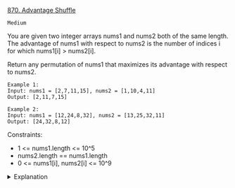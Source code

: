 [870. Advantage Shuffle](https://leetcode.com/problems/advantage-shuffle/)

`Medium`

You are given two integer arrays nums1 and nums2 both of the same length. The advantage of nums1 with respect to nums2 is the number of indices i for which nums1[i] > nums2[i].

Return any permutation of nums1 that maximizes its advantage with respect to nums2.

```
Example 1:
Input: nums1 = [2,7,11,15], nums2 = [1,10,4,11]
Output: [2,11,7,15]

Example 2:
Input: nums1 = [12,24,8,32], nums2 = [13,25,32,11]
Output: [24,32,8,12]
```

Constraints:

- 1 <= nums1.length <= 10^5
- nums2.length == nums1.length
- 0 <= nums1[i], nums2[i] <= 10^9

<details>
<summary>Explanation</summary>

[Explanation (Chinese)](https://labuladong.github.io/algo/2/20/32/)
</details>